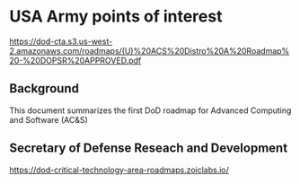 # USA Army points of interest

https://dod-cta.s3.us-west-2.amazonaws.com/roadmaps/(U)%20ACS%20Distro%20A%20Roadmap%20-%20DOPSR%20APPROVED.pdf

## Background

This document summarizes the first DoD roadmap for Advanced Computing and Software (AC&S)

## Secretary of Defense Reseach and Development

https://dod-critical-technology-area-roadmaps.zoiclabs.io/

